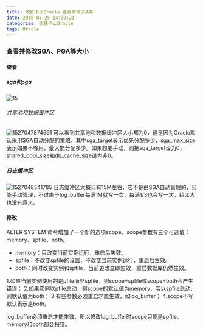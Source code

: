 ```yaml
---
title: 收获不止Oracle-查看修改SGA等
date: 2018-05-25 14:30:21
categories: 收获不止Oracle
tags: Oracle
---
```


### 查看并修改SGA、PGA等大小
#### 查看
##### sga和pga
![15](/images/shouhuo/15.png)

###### 共享池和数据缓冲区
![1527047874661](/images/shouhuo/1527047874661.png)
可以看到共享池和数据缓冲区大小都为0，这是因为Oracle默认采用SGA自动分配的策略，其中sga_target表示优先分配多少，sga_max_size表示如果不够用，最大能分配多少。如果想要手动，则把sga_target设为0，shared_pool_size和db_cache_size设为非0。

##### 日志缓冲区
![1527048541785](/images/shouhuo/1527048541785.png)
日志缓冲区大概只有15M左右，它不是由SGA自动管理的，只能手动管理，不过由于log_buffer每满1M就写一次，每满1/3也会写一次，给太大也没有意义。

#### 修改
ALTER SYSTEM 命令增加了一个新的选项scope。scope参数有三个可选值：memory、spfile、both。
- memory：只改变当前实例运行，重启后失效。
- spfile：不改变spfile的设置，不改变当前实例运行，重启后生效。
- both：同时改变实例和spfile，当前更改立即生效，重启数据库仍然生效。

1.如果当前实例使用的是pfile而非spfile，则scope=spfile或scope=both会产生错误；
2.如果实例以pfile启动，则scpoe的默认值为memory，若以spfile启动，则默认值为both；
3.有些参数必须重启才能生效，如log_buffer；
4.scope不写默认表示是both。

log_buffer必须重启才能生效，所以修改log_buffer时scope只能是spfile，memory和both都会报错。
